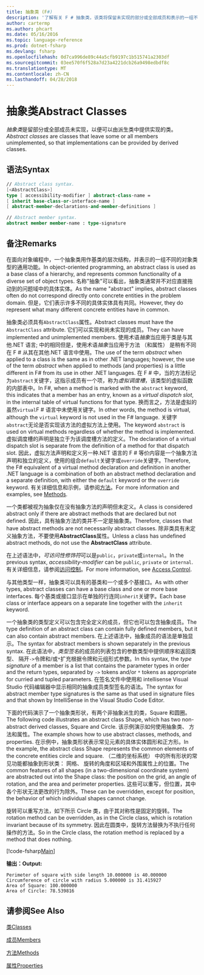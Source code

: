 ```yaml
---
title: 抽象类 (F#)
description: '了解有关 F # 抽象类，该类将保留未实现的部分或全部成员和表示的一组不同的对象类型的常见功能。'
author: cartermp
ms.author: phcart
ms.date: 05/16/2016
ms.topic: language-reference
ms.prod: dotnet-fsharp
ms.devlang: fsharp
ms.openlocfilehash: 0d7ca996de89c44a5cfb9197c1b515741a2303df
ms.sourcegitcommit: 03ee570f6f528a7d23a4221dcb26a9498edbdf8c
ms.translationtype: MT
ms.contentlocale: zh-CN
ms.lasthandoff: 04/28/2018
---
```

# <a name="abstract-classes"></a><span data-ttu-id="155b8-103">抽象类</span><span class="sxs-lookup"><span data-stu-id="155b8-103">Abstract Classes</span></span>

<span data-ttu-id="155b8-104">*抽象类*是留部分或全部成员未实现，以便可以由派生类中提供实现的类。</span><span class="sxs-lookup"><span data-stu-id="155b8-104">*Abstract classes* are classes that leave some or all members unimplemented, so that implementations can be provided by derived classes.</span></span>

## <a name="syntax"></a><span data-ttu-id="155b8-105">语法</span><span class="sxs-lookup"><span data-stu-id="155b8-105">Syntax</span></span>

```fsharp
// Abstract class syntax.
[<AbstractClass>]
type [ accessibility-modifier ] abstract-class-name =
[ inherit base-class-or-interface-name ]
[ abstract-member-declarations-and-member-definitions ]

// Abstract member syntax.
abstract member member-name : type-signature
```

## <a name="remarks"></a><span data-ttu-id="155b8-106">备注</span><span class="sxs-lookup"><span data-stu-id="155b8-106">Remarks</span></span>
<span data-ttu-id="155b8-107">在面向对象编程中，一个抽象类用作基类的层次结构，并表示的一组不同的对象类型的通用功能。</span><span class="sxs-lookup"><span data-stu-id="155b8-107">In object-oriented programming, an abstract class is used as a base class of a hierarchy, and represents common functionality of a diverse set of object types.</span></span> <span data-ttu-id="155b8-108">名称"抽象"可以看出，抽象类通常并不对应直接拖动到的问题域中的具体实体。</span><span class="sxs-lookup"><span data-stu-id="155b8-108">As the name "abstract" implies, abstract classes often do not correspond directly onto concrete entities in the problem domain.</span></span> <span data-ttu-id="155b8-109">但是，它们表示许多不同的具体实体具有共同。</span><span class="sxs-lookup"><span data-stu-id="155b8-109">However, they do represent what many different concrete entities have in common.</span></span>

<span data-ttu-id="155b8-110">抽象类必须具有`AbstractClass`属性。</span><span class="sxs-lookup"><span data-stu-id="155b8-110">Abstract classes must have the `AbstractClass` attribute.</span></span> <span data-ttu-id="155b8-111">它们可以实现和尚未实现的成员。</span><span class="sxs-lookup"><span data-stu-id="155b8-111">They can have implemented and unimplemented members.</span></span> <span data-ttu-id="155b8-112">使用术语*抽象*当应用于类是与其他.NET 语言; 中的相同但是，使用术语*抽象*当应用于方法 （和属性） 是稍有不同在 F # 从其在其他.NET 语言中使用。</span><span class="sxs-lookup"><span data-stu-id="155b8-112">The use of the term *abstract* when applied to a class is the same as in other .NET languages; however, the use of the term *abstract* when applied to methods (and properties) is a little different in F# from its use in other .NET languages.</span></span> <span data-ttu-id="155b8-113">在 F # 中，当的方法标记为`abstract`关键字，这指示成员有一个项，称为*虚拟调度槽*，该类型的虚拟函数的内部表中。</span><span class="sxs-lookup"><span data-stu-id="155b8-113">In F#, when a method is marked with the `abstract` keyword, this indicates that a member has an entry, known as a *virtual dispatch slot*, in the internal table of virtual functions for that type.</span></span> <span data-ttu-id="155b8-114">换而言之，方法是虚拟的虽然`virtual`F # 语言中未使用关键字。</span><span class="sxs-lookup"><span data-stu-id="155b8-114">In other words, the method is virtual, although the `virtual` keyword is not used in the F# language.</span></span> <span data-ttu-id="155b8-115">关键字`abstract`无论是否实现该方法的虚拟方法上使用。</span><span class="sxs-lookup"><span data-stu-id="155b8-115">The keyword `abstract` is used on virtual methods regardless of whether the method is implemented.</span></span> <span data-ttu-id="155b8-116">虚拟调度槽的声明是独立于为该调度槽方法的定义。</span><span class="sxs-lookup"><span data-stu-id="155b8-116">The declaration of a virtual dispatch slot is separate from the definition of a method for that dispatch slot.</span></span> <span data-ttu-id="155b8-117">因此，虚拟方法声明和定义另一种.NET 语言的 F # 等价内容是一个抽象方法声明和独立的定义，使用的组合`default`关键字或`override`关键字。</span><span class="sxs-lookup"><span data-stu-id="155b8-117">Therefore, the F# equivalent of a virtual method declaration and definition in another .NET language is a combination of both an abstract method declaration and a separate definition, with either the `default` keyword or the `override` keyword.</span></span> <span data-ttu-id="155b8-118">有关详细信息和示例，请参阅[方法](members/methods.md)。</span><span class="sxs-lookup"><span data-stu-id="155b8-118">For more information and examples, see [Methods](members/methods.md).</span></span>

<span data-ttu-id="155b8-119">一个类都被视为抽象仅在没有抽象方法的声明但未定义。</span><span class="sxs-lookup"><span data-stu-id="155b8-119">A class is considered abstract only if there are abstract methods that are declared but not defined.</span></span> <span data-ttu-id="155b8-120">因此，具有抽象方法的类并不一定是抽象类。</span><span class="sxs-lookup"><span data-stu-id="155b8-120">Therefore, classes that have abstract methods are not necessarily abstract classes.</span></span> <span data-ttu-id="155b8-121">除非类具有未定义抽象方法，不要使用**AbstractClass**属性。</span><span class="sxs-lookup"><span data-stu-id="155b8-121">Unless a class has undefined abstract methods, do not use the **AbstractClass** attribute.</span></span>

<span data-ttu-id="155b8-122">在上述语法中，*可访问性修饰符*可以是`public`，`private`或`internal`。</span><span class="sxs-lookup"><span data-stu-id="155b8-122">In the previous syntax, *accessibility-modifier* can be `public`, `private` or `internal`.</span></span> <span data-ttu-id="155b8-123">有关详细信息，请参阅[访问控制](access-control.md)。</span><span class="sxs-lookup"><span data-stu-id="155b8-123">For more information, see [Access Control](access-control.md).</span></span>

<span data-ttu-id="155b8-124">与其他类型一样，抽象类可以具有的基类和一个或多个基接口。</span><span class="sxs-lookup"><span data-stu-id="155b8-124">As with other types, abstract classes can have a base class and one or more base interfaces.</span></span> <span data-ttu-id="155b8-125">每个基类或接口显示在单独的行连同`inherit`关键字。</span><span class="sxs-lookup"><span data-stu-id="155b8-125">Each base class or interface appears on a separate line together with the `inherit` keyword.</span></span>

<span data-ttu-id="155b8-126">一个抽象类的类型定义可以包含完全定义的成员，但它也可以包含抽象成员。</span><span class="sxs-lookup"><span data-stu-id="155b8-126">The type definition of an abstract class can contain fully defined members, but it can also contain abstract members.</span></span> <span data-ttu-id="155b8-127">在上述语法中，抽象成员的语法是单独显示。</span><span class="sxs-lookup"><span data-stu-id="155b8-127">The syntax for abstract members is shown separately in the previous syntax.</span></span> <span data-ttu-id="155b8-128">在此语法中，*类型签名*的成员的列表包含的参数类型中提供顺序和返回类型、 隔开`->`令牌和/或`*`扩充根据令牌和元组形式参数。</span><span class="sxs-lookup"><span data-stu-id="155b8-128">In this syntax, the *type signature* of a member is a list that contains the parameter types in order and the return types, separated by `->` tokens and/or `*` tokens as appropriate for curried and tupled parameters.</span></span> <span data-ttu-id="155b8-129">在签名文件中使用和 intellisense Visual Studio 代码编辑器中显示相同的抽象成员类型签名的语法。</span><span class="sxs-lookup"><span data-stu-id="155b8-129">The syntax for abstract member type signatures is the same as that used in signature files and that shown by IntelliSense in the Visual Studio Code Editor.</span></span>

<span data-ttu-id="155b8-130">下面的代码演示了一个抽象类形状，有两个非抽象派生的类，Square 和圆圈。</span><span class="sxs-lookup"><span data-stu-id="155b8-130">The following code illustrates an abstract class Shape, which has two non-abstract derived classes, Square and Circle.</span></span> <span data-ttu-id="155b8-131">该示例演示如何使用抽象类、 方法和属性。</span><span class="sxs-lookup"><span data-stu-id="155b8-131">The example shows how to use abstract classes, methods, and properties.</span></span> <span data-ttu-id="155b8-132">在示例中，抽象类形状表示常见元素的具体实体圆形和正方形。</span><span class="sxs-lookup"><span data-stu-id="155b8-132">In the example, the abstract class Shape represents the common elements of the concrete entities circle and square.</span></span> <span data-ttu-id="155b8-133">（二维的坐标系统） 中的所有形状的常见功能都抽象到形状类： 网格、 旋转的角度和区域和外围属性上的位置。</span><span class="sxs-lookup"><span data-stu-id="155b8-133">The common features of all shapes (in a two-dimensional coordinate system) are abstracted out into the Shape class: the position on the grid, an angle of rotation, and the area and perimeter properties.</span></span> <span data-ttu-id="155b8-134">这些可以重写，但位置，其中各个形状无法更改的行为除外。</span><span class="sxs-lookup"><span data-stu-id="155b8-134">These can be overridden, except for position, the behavior of which individual shapes cannot change.</span></span>

<span data-ttu-id="155b8-135">旋转可以重写方法，如下所示 Circle 类，由于其对称性是固定的旋转。</span><span class="sxs-lookup"><span data-stu-id="155b8-135">The rotation method can be overridden, as in the Circle class, which is rotation invariant because of its symmetry.</span></span> <span data-ttu-id="155b8-136">因此在圆类中，旋转方法替换为不执行任何操作的方法。</span><span class="sxs-lookup"><span data-stu-id="155b8-136">So in the Circle class, the rotation method is replaced by a method that does nothing.</span></span>

[!code-fsharp[Main](../../../samples/snippets/fsharp/lang-ref-1/snippet2901.fs)]

<span data-ttu-id="155b8-137">**输出：**</span><span class="sxs-lookup"><span data-stu-id="155b8-137">**Output:**</span></span>

```
Perimeter of square with side length 10.000000 is 40.000000
Circumference of circle with radius 5.000000 is 31.415927
Area of Square: 100.000000
Area of Circle: 78.539816
```

## <a name="see-also"></a><span data-ttu-id="155b8-138">请参阅</span><span class="sxs-lookup"><span data-stu-id="155b8-138">See Also</span></span>
[<span data-ttu-id="155b8-139">类</span><span class="sxs-lookup"><span data-stu-id="155b8-139">Classes</span></span>](classes.md)

[<span data-ttu-id="155b8-140">成员</span><span class="sxs-lookup"><span data-stu-id="155b8-140">Members</span></span>](members/index.md)

[<span data-ttu-id="155b8-141">方法</span><span class="sxs-lookup"><span data-stu-id="155b8-141">Methods</span></span>](members/methods.md)

[<span data-ttu-id="155b8-142">属性</span><span class="sxs-lookup"><span data-stu-id="155b8-142">Properties</span></span>](members/Properties.md)
